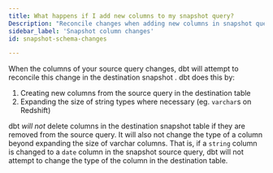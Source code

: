 ```yaml
---
title: What happens if I add new columns to my snapshot query?
Description: "Reconcile changes when adding new columns in snapshot query"
sidebar_label: 'Snapshot column changes'
id: snapshot-schema-changes

---
```

When the columns of your source query changes, dbt will attempt to reconcile this change in the destination snapshot <Term id="table" />. dbt does this by:

1. Creating new columns from the source query in the destination table
2. Expanding the size of string types where necessary (eg. `varchar`s on Redshift)

dbt _will not_ delete columns in the destination snapshot table if they are removed from the source query. It will also not change the type of a column beyond expanding the size of varchar columns. That is, if a `string` column is changed to a `date` column in the snapshot source query, dbt will not attempt to change the type of the column in the destination table.
